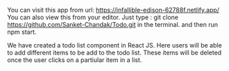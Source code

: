You can visit this app from url: https://infallible-edison-62788f.netlify.app/
You can also view this from your editor. Just type : git clone https://github.com/Sanket-Chandak/Todo.git in the terminal. and then run npm start.

We have created a todo list component in React JS.
Here users will be able to add different items to be add to the todo list.
These items will be deleted once the user clicks on a partiular item in a list.

